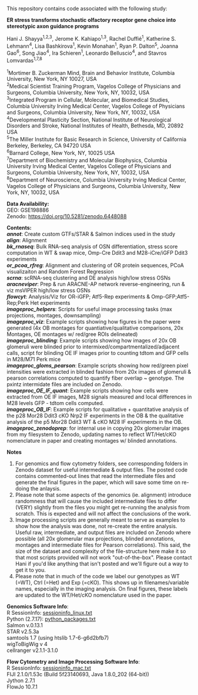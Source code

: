 This repository contains code associated with the following study:

**ER stress transforms stochastic olfactory receptor gene choice into stereotypic axon guidance programs**

Hani J. Shayya<sup>1,2,3</sup>, Jerome K. Kahiapo<sup>1,3</sup>, Rachel Duffié<sup>1</sup>, Katherine S. Lehmann<sup>4</sup>, Lisa Bashkirova<sup>1</sup>, Kevin Monahan<sup>1</sup>, Ryan P. Dalton<sup>5</sup>, Joanna Gao<sup>6</sup>, Song Jiao<sup>4</sup>, Ira Schieren<sup>1</sup>, Leonardo Belluscio<sup>4</sup>, and Stavros Lomvardas<sup>1,7,8</sup>

<sup>1</sup>Mortimer B. Zuckerman Mind, Brain and Behavior Institute, Columbia University, New York, NY 10027, USA\
<sup>2</sup>Medical Scientist Training Program, Vagelos College of Physicians and Surgeons, Columbia University, New York, NY, 10032, USA\
<sup>3</sup>Integrated Program in Cellular, Molecular, and Biomedical Studies, Columbia University Irving Medical Center, Vagelos College of Physicians and Surgeons, Columbia University, New York, NY, 10032, USA\
<sup>4</sup>Developmental Plasticity Section, National Institute of Neurological Disorders and Stroke, National Institutes of Health, Bethesda, MD, 20892 USA\
<sup>5</sup>The Miller Institute for Basic Research in Science, University of California Berkeley, Berkeley, CA 94720 USA\
<sup>6</sup>Barnard College, New York, NY, 10025 USA\
<sup>7</sup>Department of Biochemistry and Molecular Biophysics, Columbia University Irving Medical Center, Vagelos College of Physicians and Surgeons, Columbia University, New York, NY, 10032, USA\
<sup>8</sup>Department of Neuroscience, Columbia University Irving Medical Center, Vagelos College of Physicians and Surgeons, Columbia University, New York, NY, 10032, USA

**Data Availability:**\
GEO: GSE198886\
Zenodo: https://doi.org/10.5281/zenodo.6448088

**Contents:**\
***annot***: Create custom GTFs/STAR & Salmon indices used in the study\
***align***: Alignment\
***bk_rnaseq***: Bulk RNA-seq analysis of OSN differentiation, stress score computation in WT & swap mice, Omp-Cre Ddit3 and M28-iCre/iGFP Ddit3 experiments\
***or_pcoa_rfreg***: Alignment and clustering of OR protein sequences, PCoA visualizaiton and Random Forest Regression\
***scrna***: scRNA-seq clustering and DE analysis high/low stress OSNs\
***aracneviper***: Prep & run ARACNE-AP network reverse-engineering, run & viz msVIPER high/low stress OSNs\
***flowcyt***: Analysis/Viz for OR-iGFP; Atf5-Rep experiments & Omp-GFP;Atf5-Rep;Perk Het experiments\
***imageproc_helpers***: Scripts for useful image processing tasks (max projections, montages, downsampling)\
***imageproc_viz***: Example scripts showing how figures in the paper were generated (4x OB montages for quantiative/qualitative comparisons, 20x Montages, OE montages w/ red/gree ROIs delineated)\
***imageproc_blinding***: Example scripts showing how images of 20x OB glomeruli were blinded prior to intermixed/compartmentalized/adjacent calls, script for blinding OE IF images prior to counting tdtom and GFP cells in M28/M71 Perk mice\
***imageproc_gloms_pearson***: Example scripts showing how red/green pixel intensities were extracted in blinded fashion from 20x images of glomeruli & pearson correlations computed to quantify fiber overlap ~ genotype. The pxintz intermidate files are included on Zenodo.\
***imageproc_OE_IF_quant***: Example scripts showing how cells were extracted from OE IF images, M28 signals measured and local differences in M28 levels GFP - tdtom cells computed.\
***imageproc_OB_IF***: Example scripts for qualitative + quantitative analysis of the p28 Mor28 Ddit3 cKO Nrp2 IF experiments in the OB & the qualitative analysis of the p5 Mor28 Ddit3 WT & cKO M28 IF experiments in the OB.\
***imageproc_zenodoprep***: for internal use in copying 20x glomerular images from my filesystem to Zenodo, updating names to reflect WT/Het/cKO nomenclature in paper and creating montages w/ blinded annotations. 

**Notes**

1) For genomics and flow cytometry folders, see corresponding folders in Zenodo dataset for useful intermediate & output files. The posted code contains commented-out lines that read the intermediate files and generate the final figures in the paper, which will save some time on re-doing the anlaysis. 
2) Please note that some aspects of the genomics (ie. alignment) introduce randomness that will cause the included intermediate files to differ (VERY) slightly from the files you might get re-running the analysis from scratch. This is expected and will not affect the conclusions of the work.
3) Image processing scripts are generally meant to serve as examples to show how the analysis was done, not re-create the entire analysis. Useful raw, intermediate, and output files are included on Zenodo where possible (all 20x glomerular max projections, blinded annotations, montages and intermediate files for Pearson correlations). This said, the size of the dataset and complexity of the file-structure here make it so that most scripts provided will not work "out-of-the-box". Please contact Hani if you'd like anything that isn't posted and we'll figure out a way to get it to you.
4) Please note that in much of the code we label our genotypes as WT (=WT), Ctrl (=Het) and Exp (=cKO). This shows up in filenames/variable names, especially in the imaging analysis. On final figures, these labels are updated to the WT/Het/cKO nomenclature used in the paper.

**Genomics Software Info**:\
R SessionInfo: [sessioninfo_linux.txt](https://github.com/hshayya/2022_Shayya_UPR_Guidance/files/8995317/sessioninfo_linux.txt)\
Python (2.7.17): [python_packages.txt](https://github.com/hshayya/2022_Shayya_UPR_Guidance/files/8441843/python_packages.txt)\
Salmon v.0.13.1\
STAR v2.5.3a\
samtools 1.7 (using htslib 1.7-6-g6d2bfb7)\
wigToBigWig v 4\
cellranger v2.1.1-3.1.0

**Flow Cytometry and Image Processing Software Info**:\
R SessionInfo: [sessioninfo_mac.txt](https://github.com/hshayya/2022_Shayya_UPR_Guidance/files/8441712/sessioninfo_mac.txt)\
FIJI 2.1.0/1.53c (Build 5f23140693, Java 1.8.0_202 (64-bit))\
Jython 2.7.1\
FlowJo 10.7.1

